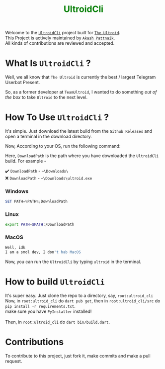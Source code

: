 <h1 align="center" style="color: green;font-weight: bold;">UltroidCli</h1>
<br>

Welcome to the [`UltroidCli`](https://github.com/BLUE-DEVIL1134/UltroidCli) project built for [`The Ultroid`](https://github.com/TeamUltroid/Ultroid).
<br>
This Project is actively maintained by [`Akash Pattnaik`](https://github.com/BLUE-DEVIL1134).
<br>
All kinds of contributions are reviewed and accepted.


# What Is `UltroidCli` ?
Well, we all know that `The Ultroid` is currently the best / largest Telegram Userbot Present.

So, as a former developer at `TeamUltroid`, I wanted to do something _out of the box_ to take `Ultroid` to the next level.


# How To Use `UltroidCli` ?
It's simple. Just download the latest build from the `Github Releases` and open a terminal in the download directory.

Now, According to your OS, run the following command:

Here, `DownloadPath` is the path where you have downloaded the `UltroidCli` build.
For example -

✔️ `DownloadPath` - `~\Downloads\`
<br>
❌ `DownloadPath` - `~\Downloads\ultroid.exe`
### Windows
```powershell
SET PATH=%PATH%;DownloadPath
```
### Linux
```bash
export PATH=$PATH:/DownloadPath
```
### MacOS
```bash
Well, idk
I am a smol dev, I don't hab MacOS
```
Now, you can run the `UltroidCli` by typing `ultroid` in the terminal.


# How to build `UltroidCli`
It's super easy. Just clone the repo to a directory, say, `root:ultroid_cli`<br>
Now, in `root:ultroid_cli` do `dart pub get`, then in `root:ultroid_cli/src` do `pip install -r requirements.txt`.<br>
make sure you have `PyInstaller` installed!<br><br>
Then, in `root:ultroid_cli` do `dart bin/build.dart`.

# Contributions
To contribute to this project, just fork it, make commits and make a pull request.
